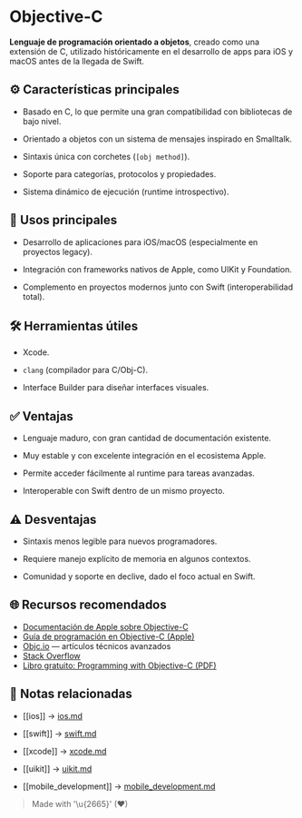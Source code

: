 # Objective-C

**Lenguaje de programación orientado a objetos**, creado como una extensión de C, utilizado históricamente en el desarrollo de apps para iOS y macOS antes de la llegada de Swift.

## ⚙️ Características principales

- Basado en C, lo que permite una gran compatibilidad con bibliotecas de bajo nivel.  
  
- Orientado a objetos con un sistema de mensajes inspirado en Smalltalk.  
  
- Sintaxis única con corchetes (`[obj method]`).  
  
- Soporte para categorías, protocolos y propiedades.  
  
- Sistema dinámico de ejecución (runtime introspectivo).  

## 🍏 Usos principales

- Desarrollo de aplicaciones para iOS/macOS (especialmente en proyectos legacy).  
  
- Integración con frameworks nativos de Apple, como UIKit y Foundation.  
  
- Complemento en proyectos modernos junto con Swift (interoperabilidad total).  

## 🛠️ Herramientas útiles

- Xcode.  
  
- `clang` (compilador para C/Obj-C).  
  
- Interface Builder para diseñar interfaces visuales.  

## ✅ Ventajas

- Lenguaje maduro, con gran cantidad de documentación existente.  
  
- Muy estable y con excelente integración en el ecosistema Apple.  
  
- Permite acceder fácilmente al runtime para tareas avanzadas.  
  
- Interoperable con Swift dentro de un mismo proyecto.  

## ⚠️ Desventajas

- Sintaxis menos legible para nuevos programadores.  
  
- Requiere manejo explícito de memoria en algunos contextos.  
  
- Comunidad y soporte en declive, dado el foco actual en Swift.  

## 🌐 Recursos recomendados

- [Documentación de Apple sobre Objective-C](https://developer.apple.com/documentation/objectivec)  
- [Guía de programación en Objective-C (Apple)](https://developer.apple.com/library/archive/documentation/Cocoa/Conceptual/ProgrammingWithObjectiveC/Introduction/Introduction.html)  
- [Objc.io](https://www.objc.io) — artículos técnicos avanzados  
- [Stack Overflow](https://stackoverflow.com/questions/tagged/objective-c)  
- [Libro gratuito: Programming with Objective-C (PDF)](https://developer.apple.com/library/archive/documentation/Cocoa/Conceptual/ProgrammingWithObjectiveC/ProgrammingWithObjectiveC.pdf)  

## 🔗 Notas relacionadas

- [[ios]] → [ios.md](/os/ios.md)  

- [[swift]] → [swift.md](/languages/swift.md)  

- [[xcode]] → [xcode.md](/tools/xcode.md)  

- [[uikit]] → [uikit.md](/frameworks/uikit.md)  

- [[mobile_development]] → [mobile_development.md](/overview/mobile_development.md)  

> Made with '\u{2665}' (♥)
